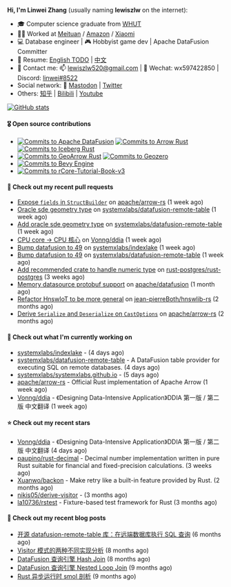 **Hi, I'm Linwei Zhang** (usually naming **lewiszlw** on the internet):
- 🎓 Computer science graduate from [WHUT](https://en.wikipedia.org/wiki/Wuhan_University_of_Technology)
- 👨‍💻 Worked at [Meituan](https://about.meituan.com/home) / [Amazon](https://www.amazon.com/) / [Xiaomi](https://www.mi.com/)
- 💻 Database engineer | 🎮 Hobbyist game dev | Apache DataFusion Committer
- 📄 Resume: [English TODO](https://github.com/lewiszlw/lewiszlw/blob/main/Resume_EN.md) | [中文](https://github.com/lewiszlw/lewiszlw/blob/main/Resume_CN.md)
- 📱 Contact me: 📫 [lewiszlw520@gmail.com](mailto:lewiszlw520@gmail.com) | 💬 Wechat: wx597422850 | Discord: [linwei#8522](http://discordapp.com/users/891664307035713576)
- Social network: 🦣 [Mastodon](https://mastodon.world/@lewiszlw) | [Twitter](https://twitter.com/lewiszlw)
- Others: [知乎](https://www.zhihu.com/people/tian-qian-zhu-wu-ya) | [Bilibili](https://space.bilibili.com/43876861) | [Youtube](https://www.youtube.com/channel/UCnvri1tqAjxsp9nGQ63zUNw)

[![GitHub stats](https://github-readme-stats.vercel.app/api?username=lewiszlw&count_private=true&show_icons=true&theme=solarized-dark&include_all_commits=true)](https://github.com/anuraghazra/github-readme-stats)

#### 🎖️ Open source contributions
- [![Commits to Apache DataFusion](https://img.shields.io/github/commit-activity/t/apache/datafusion?authorFilter=lewiszlw&style=social&label=Apache%20DataFusion)](https://github.com/apache/datafusion/commits?author=lewiszlw) [![Commits to Arrow Rust](https://img.shields.io/github/commit-activity/t/apache/arrow-rs?authorFilter=lewiszlw&style=social&label=Arrow%20Rust)](https://github.com/apache/arrow-rs/commits?author=lewiszlw) [![Commits to Iceberg Rust](https://img.shields.io/github/commit-activity/t/apache/iceberg-rust?authorFilter=lewiszlw&style=social&label=Iceberg%20Rust)](https://github.com/apache/iceberg-rust/commits?author=lewiszlw)
- [![Commits to GeoArrow Rust](https://img.shields.io/github/commit-activity/t/geoarrow/geoarrow-rs?authorFilter=lewiszlw&style=social&label=GeoArrow%20Rust)](https://github.com/geoarrow/geoarrow-rs/commits?author=lewiszlw) [![Commits to Geozero](https://img.shields.io/github/commit-activity/t/georust/geozero?authorFilter=lewiszlw&style=social&label=Geozero)](https://github.com/georust/geozero/commits?author=lewiszlw)
- [![Commits to Bevy Engine](https://img.shields.io/github/commit-activity/t/bevyengine/bevy?authorFilter=lewiszlw&style=social&label=Bevy%20Engine)](https://github.com/bevyengine/bevy/commits?author=lewiszlw)
- [![Commits to rCore-Tutorial-Book-v3](https://img.shields.io/github/commit-activity/t/rcore-os/rCore-Tutorial-Book-v3?authorFilter=lewiszlw&style=social&label=rCore%20Tutorial%20Book)](https://github.com/rcore-os/rCore-Tutorial-Book-v3/commits?author=lewiszlw)

#### 🔨 Check out my recent pull requests

- [Expose `fields` in `StructBuilder`](https://github.com/apache/arrow-rs/pull/8448) on [apache/arrow-rs](https://github.com/apache/arrow-rs) (1 week ago)
- [Oracle sde geometry type](https://github.com/systemxlabs/datafusion-remote-table/pull/18) on [systemxlabs/datafusion-remote-table](https://github.com/systemxlabs/datafusion-remote-table) (1 week ago)
- [Add oracle sde geometry type](https://github.com/systemxlabs/datafusion-remote-table/pull/17) on [systemxlabs/datafusion-remote-table](https://github.com/systemxlabs/datafusion-remote-table) (1 week ago)
- [CPU core -&gt; CPU 核心](https://github.com/Vonng/ddia/pull/371) on [Vonng/ddia](https://github.com/Vonng/ddia) (1 week ago)
- [Bump datafusion to 49](https://github.com/systemxlabs/indexlake/pull/47) on [systemxlabs/indexlake](https://github.com/systemxlabs/indexlake) (1 week ago)
- [Bump datafusion to 49](https://github.com/systemxlabs/datafusion-remote-table/pull/16) on [systemxlabs/datafusion-remote-table](https://github.com/systemxlabs/datafusion-remote-table) (1 week ago)
- [Add recommended crate to handle numeric type](https://github.com/rust-postgres/rust-postgres/pull/1267) on [rust-postgres/rust-postgres](https://github.com/rust-postgres/rust-postgres) (3 weeks ago)
- [Memory datasource protobuf support](https://github.com/apache/datafusion/pull/17290) on [apache/datafusion](https://github.com/apache/datafusion) (1 month ago)
- [Refactor HnswIoT to be more general](https://github.com/jean-pierreBoth/hnswlib-rs/pull/26) on [jean-pierreBoth/hnswlib-rs](https://github.com/jean-pierreBoth/hnswlib-rs) (2 months ago)
- [Derive `Serialize` and `Deserialize` on `CastOptions`](https://github.com/apache/arrow-rs/pull/7981) on [apache/arrow-rs](https://github.com/apache/arrow-rs) (2 months ago)

#### 👷 Check out what I'm currently working on

- [systemxlabs/indexlake](https://github.com/systemxlabs/indexlake) -  (4 days ago)
- [systemxlabs/datafusion-remote-table](https://github.com/systemxlabs/datafusion-remote-table) - A DataFusion table provider for executing SQL on remote databases. (4 days ago)
- [systemxlabs/systemxlabs.github.io](https://github.com/systemxlabs/systemxlabs.github.io) -  (5 days ago)
- [apache/arrow-rs](https://github.com/apache/arrow-rs) - Official Rust implementation of Apache Arrow (1 week ago)
- [Vonng/ddia](https://github.com/Vonng/ddia) - 《Designing Data-Intensive Application》DDIA 第一版 / 第二版 中文翻译 (1 week ago)

#### ⭐ Check out my recent stars

- [Vonng/ddia](https://github.com/Vonng/ddia) - 《Designing Data-Intensive Application》DDIA 第一版 / 第二版 中文翻译 (4 days ago)
- [paupino/rust-decimal](https://github.com/paupino/rust-decimal) - Decimal number implementation written in pure Rust suitable for financial and fixed-precision calculations. (3 weeks ago)
- [Xuanwo/backon](https://github.com/Xuanwo/backon) - Make retry like a built-in feature provided by Rust. (2 months ago)
- [nikis05/derive-visitor](https://github.com/nikis05/derive-visitor) -  (3 months ago)
- [la10736/rstest](https://github.com/la10736/rstest) - Fixture-based test framework for Rust (3 months ago)

#### 📜 Check out my recent blog posts

- [开源 datafusion-remote-table 库：在远端数据库执行 SQL 查询](https://systemxlabs.github.io/blog/datafusion-remote-table-intro/) (6 months ago)
- [Visitor 模式的两种不同实现分析](https://systemxlabs.github.io/blog/visitor-pattern/) (8 months ago)
- [DataFusion 查询引擎 Hash Join](https://systemxlabs.github.io/blog/datafusion-hash-join/) (8 months ago)
- [DataFusion 查询引擎 Nested Loop Join](https://systemxlabs.github.io/blog/datafusion-nested-loop-join/) (9 months ago)
- [Rust 异步运行时 smol 剖析](https://systemxlabs.github.io/blog/smol-async-runtime/) (9 months ago)
